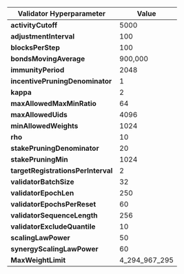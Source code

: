 | **Validator Hyperparameter**       | **Value**            |
|------------------------------------|----------------------|
| **activityCutoff**                 | 5000                 |
| **adjustmentInterval**             | 100                  |
| **blocksPerStep**                  | 100                  |
| **bondsMovingAverage**             | 900,000              |
| **immunityPeriod**                 | 2048                 |
| **incentivePruningDenominator**    | 1                    |
| **kappa**                          | 2                    |
| **maxAllowedMaxMinRatio**          | 64                   |
| **maxAllowedUids**                 | 4096                 |
| **minAllowedWeights**              | 1024                 |
| **rho**                            | 10                   |
| **stakePruningDenominator**        | 20                   |
| **stakePruningMin**                | 1024                 |
| **targetRegistrationsPerInterval** | 2                    |
| **validatorBatchSize**             | 32                   |
| **validatorEpochLen**              | 250                  |
| **validatorEpochsPerReset**        | 60                   |
| **validatorSequenceLength**        | 256                  |
| **validatorExcludeQuantile**       | 10                   |
| **scalingLawPower**                | 50                   |
| **synergyScalingLawPower**         | 60                   |
| **MaxWeightLimit**                 | 4_294_967_295        |
